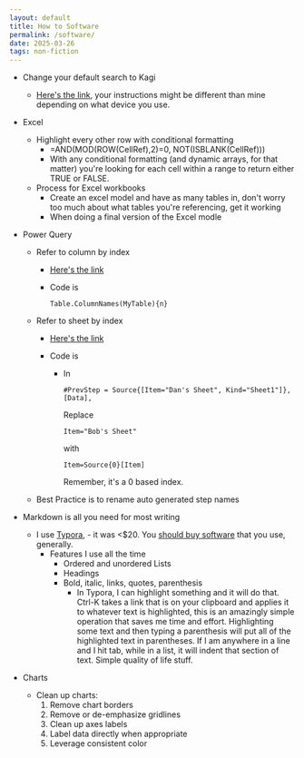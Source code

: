 ```yaml
---
layout: default
title: How to Software
permalink: /software/
date: 2025-03-26
tags: non-fiction
---
```


- Change your default search to Kagi

  - [Here's the link](https://help.kagi.com/kagi/getting-started/setting-default.html#chromium_desktop), your instructions might be different than mine depending on what device you use.

- Excel

  - Highlight every other row with conditional formatting
    - =AND(MOD(ROW(CellRef),2)=0, NOT(ISBLANK(CellRef)))
    - With any conditional formatting (and dynamic arrays, for that matter) you're looking for each cell within a range to return either TRUE or FALSE. 
  - Process for Excel workbooks
    - Create an excel model and have as many tables in, don't worry too much about what tables you're referencing, get it working
    - When doing a final version of the Excel modle

- Power Query

  - Refer to column by index

    - [Here's the link](https://stackoverflow.com/questions/50113354/how-to-refer-columns-in-power-query-by-index-or-position) 

    - Code is 

      ```
      Table.ColumnNames(MyTable){n}
      ```

  - Refer to sheet by index

    - [Here's the link](https://sqlryan.com/2019/06/import-first-sheet-of-an-excel-workbook-into-power-query-regardless-of-its-name/)

    - Code is 

      - In

        ```
        #PrevStep = Source{[Item="Dan's Sheet", Kind="Sheet1"]},[Data],
        ```

        Replace 

        ```
        Item="Bob's Sheet"
        ```

        with 

        ```
        Item=Source{0}[Item]
        ```

        Remember, it's a 0 based index.

  - Best Practice is to rename auto generated step names

- Markdown is all you need for most writing

  - I use [Typora](https://typora.io/), - it was <$20. You [should buy software](https://danielphayward.com/tanstaafl) that you use, generally.
    - Features I use all the time
      - Ordered and unordered Lists
      - Headings
      - Bold, italic, links, quotes, parenthesis
        - In Typora, I can highlight something and it will do that. Ctrl-K takes a link that is on your clipboard and applies it to whatever text is highlighted, this is an amazingly simple operation that saves me time and effort. Highlighting some text and then typing a parenthesis will put all of the highlighted text in parentheses. If I am anywhere in a line and I hit tab, while in a list, it will indent that section of text. Simple quality of life stuff. 

- Charts

  - Clean up charts:  
    1. Remove chart borders  
    2. Remove or de-emphasize gridlines  
    3. Clean up axes labels  
    4. Label data directly when appropriate  
    5. Leverage consistent color
